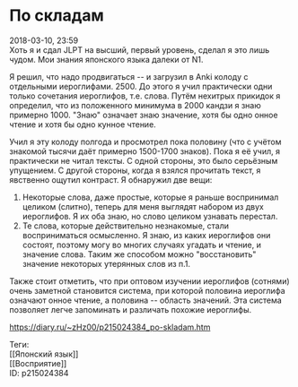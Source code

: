 По складам
===========

   
 2018-03-10, 23:59   
  Хоть я и сдал JLPT на высший, первый уровень, сделал я это лишь чудом. Мои знания японского языка далеки от N1.   
   
 Я решил, что надо продвигаться -- и загрузил в Anki колоду с отдельными иероглифами. 2500. До этого я учил практически одни только сочетания иероглифов, т.е. слова. Путём нехитрых прикидок я определил, что из положенного минимума в 2000 кандзи я знаю примерно 1000. "Знаю" означает знаю значение, хотя бы одно онное чтение и хотя бы одно кунное чтение.   
   
 Учил я эту колоду полгода и просмотрел пока половину (что с учётом знакомой тысячи даёт примерно 1500-1700 знаков). Пока я её учил, я практически не читал тексты. С одной стороны, это было серьёзным упущением. С другой стороны, когда я взялся прочитать текст, я явственно ощутил контраст. Я обнаружил две вещи:   
   
 1. Некоторые слова, даже простые, которые я раньше воспринимал целиком (слитно), теперь для меня выглядят набором из двух иероглифов. Я их оба знаю, но слово целиком узнавать перестал.   
 2. Те слова, которые действительно незнакомые, стали восприниматься осмысленно. Я знаю, из каких иероглифов они состоят, поэтому могу во многих случаях угадать и чтение, и значение слова. Таким же способом можно "восстановить" значение некоторых утерянных слов из п.1.   
   
  Также стоит отметить, что при оптовом изучении иероглифов (сотнями) очень заметной становится система, при которой половина иероглифа означают онное чтение, а половина -- область значений. Эта система позволяет легче запоминать и различать похожие иероглифы.    
    
 <https://diary.ru/~zHz00/p215024384_po-skladam.htm>   
   
 Теги:   
 [[Японский язык]]   
 [[Восприятие]]   
 ID: p215024384